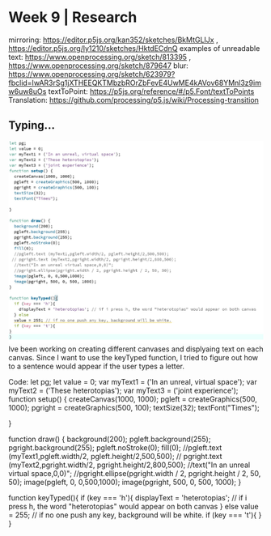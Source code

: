 # Week 9 | Research

mirroring: https://editor.p5js.org/kan352/sketches/BkMtGLIJx , https://editor.p5js.org/ly1210/sketches/HktdECdnQ
examples of unreadable text: https://www.openprocessing.org/sketch/813395 , https://www.openprocessing.org/sketch/879647
blur: https://www.openprocessing.org/sketch/623979?fbclid=IwAR3rSg1jXTHEEQKTMbzbROrZbFevE4UwME4kAVov68YMnl3z9imw6uw8uOs
textToPoint: https://p5js.org/reference/#/p5.Font/textToPoints
Translation: https://github.com/processing/p5.js/wiki/Processing-transition

## Typing...
<img src = "wip.JPG">
Ive been working on creating different canvases and displyaing text on each canvas. Since I want to use the keyTyped function, I tried to figure out how to a sentence would appear if the user types a letter.

Code:
let pg;
let value = 0;
var myText1 = ('In an unreal, virtual space');
var myText2 = ('These heterotopias');
var myText3 = ('joint experience');
function setup() {
  createCanvas(1000, 1000);
  pgleft = createGraphics(500, 1000);
  pgright = createGraphics(500, 100);
  textSize(32);
  textFont("Times");
  
}

function draw() {
  background(200);
  pgleft.background(255);
  pgright.background(255);
  pgleft.noStroke(0);
  fill(0);
  //pgleft.text (myText1,pgleft.width/2, pgleft.height/2,500,500);
 // pgright.text (myText2,pgright.width/2, pgright.height/2,800,500);
  //text("In an unreal virtual space,0,0)";
  //pgright.ellipse(pgright.width / 2, pgright.height / 2, 50, 50);
  image(pgleft, 0, 0,500,1000);
  image(pgright, 500, 0, 500, 1000);
}

function keyTyped(){
  if (key === 'h'){ 
    displayText = 'heterotopias'; // if i press h, the word "heterotopias" would appear on both canvas
  } else
  value = 255; // if no one push any key, background will be white.
  if (key === 't'){
}
}
